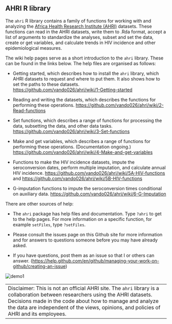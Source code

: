 ## AHRI R library

The `ahri` R library contains a family of functions for working with and
analyzing the [Africa Health Research Institute
(AHRI)](https://www.ahri.org/research/#research-department) datasets.
These functions can read in the AHRI datasets, write them to .Rda
format, accept a list of arguments to standardize the analyses, subset
and set the data, create or get variables, and calculate trends in HIV
incidence and other epidemiological measures.

The wiki help pages serve as a short introduction to the `ahri` library.
These can be found in the links below. The help files are organised as
follows:

-   Getting started, which describes how to install the `ahri` library,
    which AHRI datasets to request and where to put them. It also shows
    how to set the paths to these datasets.
    <https://github.com/vando026/ahri/wiki/1-Getting-started>

-   Reading and writing the datasets, which describes the functions for
    performing these operations.
    <https://github.com/vando026/ahri/wiki/2-Read-functions>

-   Set functions, which describes a range of functions for processing
    the data, subsetting the data, and other data tasks.
    <https://github.com/vando026/ahri/wiki/3-Set-functions>

-   Make and get variables, which describes a range of functions for
    performing these operations. (Documentation ongoing.)
    <https://github.com/vando026/ahri/wiki/4-Make-and-get-variables>

-   Functions to make the HIV incidence datasets, impute the
    seroconversion dates, perform multiple imputation, and calculate
    annual HIV incidence.
    <https://github.com/vando026/ahri/wiki/5A-HIV-functions> and
    <https://github.com/vando026/ahri/wiki/5B-HIV-functions>

-   G-imputation functions to impute the seroconversion times
    conditional on auxiliary data.
    <https://github.com/vando026/ahri/wiki/6-G-Imputation>

There are other sources of help:

-   The `ahri` package has help files and documentation. Type `?ahri` to
    get to the help pages. For more information on a specific function,
    for example `setFiles`, type `?setFiles`.

-   Please consult the issues page on this Github site for more
    information and for answers to questions someone before you may have
    already asked.

-   If you have questions, post them as an issue so that I or others can
    answer.
    (<https://help.github.com/en/github/managing-your-work-on-github/creating-an-issue>)

![demo1](demo.gif)

|                                                                                                                                                                                                                                                                                       |
|---------------------------------------------------------------------------------------------------------------------------------------------------------------------------------------------------------------------------------------------------------------------------------------|
| Disclaimer: This is not an official AHRI site. The `ahri` library is a collaboration between researchers using the AHRI datasets. Decisions made in the code about how to manage and analyze the data are independent of the views, opinions, and policies of AHRI and its employees. |
